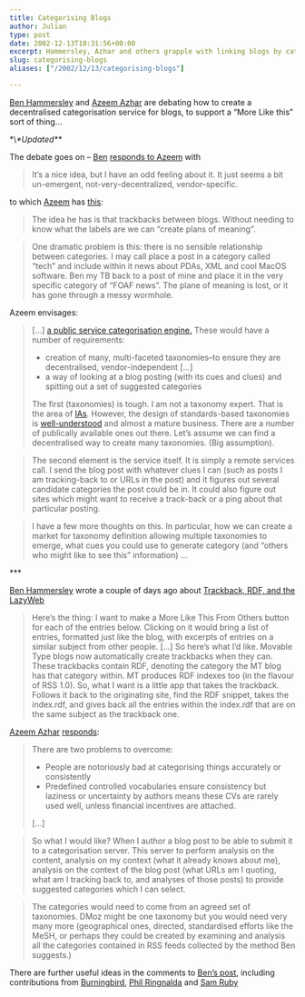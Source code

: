 ```yaml
---
title: Categorising Blogs
author: Julian
type: post
date: 2002-12-13T10:31:56+00:00
excerpt: Hammersley, Azhar and others grapple with linking blogs by category
slug: categorising-blogs 
aliases: ["/2002/12/13/categorising-blogs"]

---
```

[Ben Hammersley][1] and [Azeem Azhar][2] are debating how to create a decentralised categorisation service for blogs, to support a &#8220;More Like this&#8221; sort of thing&#8230;
  
<!--more-->


  
\*\\*\*Updated\*\**
  
The debate goes on &#8211; [Ben][1] [responds to Azeem][3] with

> It&#8217;s a nice idea, but I have an odd feeling about it. It just seems a bit un-emergent, not-very-decentralized, vendor-specific.

to which [Azeem][2] has [this][4]:

> The idea he has is that trackbacks between blogs. Without needing to know what the labels are we can &#8220;create plans of meaning&#8221;.
  
> One dramatic problem is this: there is no sensible relationship between categories. I may call place a post in a category called &#8220;tech&#8221; and include within it news about PDAs, XML and cool MacOS software. Ben my TB back to a post of mine and place it in the very specific category of &#8220;FOAF news&#8221;. The plane of meaning is lost, or it has gone through a messy wormhole. 

Azeem envisages:

> [&#8230;] [a public service categorisation engine.][5] These would have a number of requirements:
> 
>   * creation of many, multi-faceted taxonomies&#8211;to ensure they are decentralised, vendor-independent [&#8230;]
>   * a way of looking at a blog posting (with its cues and clues) and spitting out a set of suggested categories
> 
> The first (taxonomies) is tough. I am not a taxonomy expert. That is the area of [IAs][6]. However, the design of standards-based taxonomies is [well-understood][7] and almost a mature business. There are a number of publically available ones out there. Let&#8217;s assume we can find a decentralised way to create many taxonomies. (Big assumption).
  
> The second element is the service itself. It is simply a remote services call. I send the blog post with whatever clues I can (such as posts I am tracking-back to or URLs in the post) and it figures out several candidate categories the post could be in. It could also figure out sites which might want to receive a track-back or a ping about that particular posting.
  
> I have a few more thoughts on this. In particular, how we can create a market for taxonomy definition allowing multiple taxonomies to emerge, what cues you could use to generate category (and &#8220;others who might like to see this&#8221; information) &#8230;

\***
  
[Ben Hammersley][1] wrote a couple of days ago about [Trackback, RDF, and the LazyWeb][8] 

> Here&#8217;s the thing: I want to make a More Like This From Others button for each of the entries below. Clicking on it would bring a list of entries, formatted just like the blog, with excerpts of entries on a similar subject from other people. [&#8230;] So here&#8217;s what I&#8217;d like. Movable Type blogs now automatically create trackbacks when they can. These trackbacks contain RDF, denoting the category the MT blog has that category within. MT produces RDF indexes too (in the flavour of RSS 1.0). So, what I want is a little app that takes the trackback. Follows it back to the originating site, find the RDF snippet, takes the index.rdf, and gives back all the entries within the index.rdf that are on the same subject as the trackback one.

[Azeem Azhar][2] [responds][9]:

> There are two problems to overcome:
> 
>   * People are notoriously bad at categorising things accurately or consistently
>   * Predefined controlled vocabularies ensure consistency but laziness or uncertainty by authors means these CVs are rarely used well, unless financial incentives are attached.
> 
> [&#8230;]
  
> So what I would like? When I author a blog post to be able to submit it to a categorisation server. This server to perform analysis on the content, analysis on my context (what it already knows about me), analysis on the context of the blog post (what URLs am I quoting, what am I tracking back to, and analyses of those posts) to provide suggested categories which I can select.
  
> The categories would need to come from an agreed set of taxonomies. DMoz might be one taxonomy but you would need very many more (geographical ones, directed, standardised efforts like the MeSH, or perhaps they could be created by examining and analysis all the categories contained in RSS feeds collected by the method Ben suggests.) 

There are further useful ideas in the comments to [Ben&#8217;s post][10], including contributions from [Burningbird][11], [Phil Ringnalda][12] and [Sam Ruby][13]

 [1]: https://www.benhammersley.com/
 [2]: https://azeem.azhar.co.uk/
 [3]: https://www.benhammersley.com/archives/003379.html#003379
 [4]: https://azeem.azhar.co.uk/archives/000261.php
 [5]: https://www.monkeyx.com/archives/www_semantic_web/categorisation_server.html
 [6]: https://www.iaslash.org/
 [7]: https://www.boxesandarrows.com/archives/all_about_facets_controlled_vocabularies.php
 [8]: https://www.benhammersley.com/archives/003371.html#003371 "Ben Hammersley.com: Trackback, RDF, and the LazyWeb"
 [9]: https://azeem.azhar.co.uk/archives/000261.php "azeem.azhar.co.uk: Auto trackback and categorising blogs"
 [10]: https://www.benhammersley.com/archives/003371.html#003371
 [11]: https://weblog.burningbird.net/
 [12]: https://philringnalda.com/
 [13]: https://www.intertwingly.net/blog/